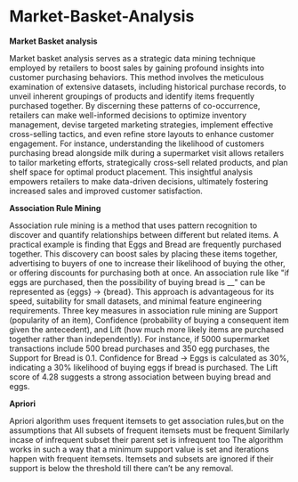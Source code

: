 # Market-Basket-Analysis
**Market Basket analysis**

Market basket analysis serves as a strategic data mining technique employed by retailers to boost sales by gaining profound insights into customer purchasing behaviors. This method involves the meticulous examination of extensive datasets, including historical purchase records, to unveil inherent groupings of products and identify items frequently purchased together.
By discerning these patterns of co-occurrence, retailers can make well-informed decisions to optimize inventory management, devise targeted marketing strategies, implement effective cross-selling tactics, and even refine store layouts to enhance customer engagement.
For instance, understanding the likelihood of customers purchasing bread alongside milk during a supermarket visit allows retailers to tailor marketing efforts, strategically cross-sell related products, and plan shelf space for optimal product placement. This insightful analysis empowers retailers to make data-driven decisions, ultimately fostering increased sales and improved customer satisfaction.

**Association Rule Mining**

Association rule mining is a method that uses pattern recognition to discover and quantify relationships between different but related items. A practical example is finding that Eggs and Bread are frequently purchased together. This discovery can boost sales by placing these items together, advertising to buyers of one to increase their likelihood of buying the other, or offering discounts for purchasing both at once.
An association rule like "if eggs are purchased, then the possibility of buying bread is __" can be represented as {eggs} -> {bread}. This approach is advantageous for its speed, suitability for small datasets, and minimal feature engineering requirements.
Three key measures in association rule mining are Support (popularity of an item), Confidence (probability of buying a consequent item given the antecedent), and Lift (how much more likely items are purchased together rather than independently).
For instance, if 5000 supermarket transactions include 500 bread purchases and 350 egg purchases, the Support for Bread is 0.1. Confidence for Bread -> Eggs is calculated as 30%, indicating a 30% likelihood of buying eggs if bread is purchased. The Lift score of 4.28 suggests a strong association between buying bread and eggs.

**Apriori**

Apriori algorithm uses frequent itemsets to get association rules,but on the assumptions that
All subsets of frequent itemsets must be frequent
Similarly incase of infrequent subset their parent set is infrequent too The algorithm works in such a way that a minimum support value is set and iterations happen with frequent itemsets. Itemsets and subsets are ignored if their support is below the threshold till there can’t be any removal.


